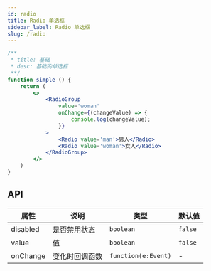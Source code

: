 ```yaml
---
id: radio
title: Radio 单选框
sidebar_label: Radio 单选框
slug: /radio
---
```



```jsx live
/**
 * title: 基础
 * desc: 基础的单选框
 **/
function simple () {
    return (
        <>
            <RadioGroup
                value='woman'
                onChange={(changeValue) => {
                    console.log(changeValue);
                }}
            >
                <Radio value='man'>男人</Radio>
                <Radio value='woman'>女人</Radio>
            </RadioGroup>
        </>
    )
}

```

## API 

| 属性       | 说明                     | 类型                   | 默认值
|-----      |------                   |------                 |------------
|disabled   |是否禁用状态               |`boolean`              |`false`
|value      |值            |`boolean`              |`false`
|onChange   |变化时回调函数              |`function(e:Event)`    | -
